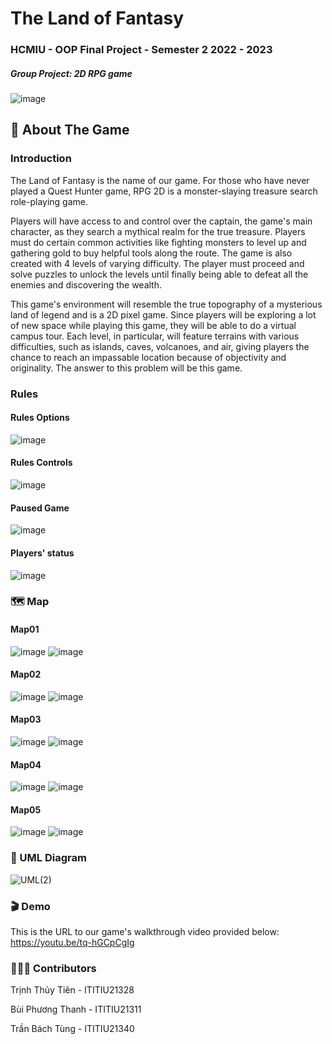 # The Land of Fantasy

### HCMIU - OOP Final Project - Semester 2 2022 - 2023
##### Group Project: 2D RPG game

![image](https://github.com/phuongthanhkkk/2DGAME/assets/91307850/638984b4-a5d2-4776-947d-bcb7c8f80569)

## 📖 About The Game

### Introduction
The Land of Fantasy is the name of our game. For those who have never played a Quest Hunter game, RPG 2D is a monster-slaying treasure search role-playing game.
<p> Players will have access to and control over the captain, the game's main character, as they search a mythical realm for the true treasure. Players must do certain common activities like fighting monsters to level up and gathering gold to buy helpful tools along the route. The game is also created with 4 levels of varying difficulty. The player must proceed and solve puzzles to unlock the levels until finally being able to defeat all the enemies and discovering the wealth.
<p> This game's environment will resemble the true topography of a mysterious land of legend and is a 2D pixel game. Since players will be exploring a lot of new space while playing this game, they will be able to do a virtual campus tour. Each level, in particular, will feature terrains with various difficulties, such as islands, caves, volcanoes, and air, giving players the chance to reach an impassable location because of objectivity and originality. The answer to this problem will be this game.

### Rules

#### Rules Options  
![image](https://github.com/phuongthanhkkk/2DGAME/assets/91307850/64143806-3ae2-4284-b204-6e7779781f48)
  
#### Rules Controls 
![image](https://github.com/phuongthanhkkk/2DGAME/assets/91307850/b95f6173-fc01-49d6-8121-fa95b3035a69)

#### Paused Game
![image](https://github.com/phuongthanhkkk/2DGAME/assets/91307850/ae8af94e-0de5-4b2d-9b64-7d6a35893245)

#### Players' status
![image](https://github.com/phuongthanhkkk/2DGAME/assets/91307850/414edbc0-b022-40d9-b18d-2b38f0320c69)

### 🗺️ Map
  
  
#### Map01
![image](https://github.com/phuongthanhkkk/2DGAME/assets/91307850/5c17ff9d-8a42-472e-ab6e-e594b39ce896)
![image](https://github.com/phuongthanhkkk/2DGAME/assets/91307850/a763ef40-44cc-49d9-a75e-9ed81f55c91f)
  
  
#### Map02
![image](https://github.com/phuongthanhkkk/2DGAME/assets/91307850/b08fd511-9a20-4984-9a78-daba94de58f4)
![image](https://github.com/phuongthanhkkk/2DGAME/assets/91307850/70fbc85c-01a6-48d5-84fc-c3a348ac55d4)
  
  
#### Map03
![image](https://github.com/phuongthanhkkk/2DGAME/assets/91307850/63b6fe6d-4214-4cf5-aae5-b2cd6a7495b2)
![image](https://github.com/phuongthanhkkk/2DGAME/assets/91307850/ade849d6-33f7-4d2c-bbe0-c1ec948a2bc3)

  
#### Map04 
![image](https://github.com/phuongthanhkkk/2DGAME/assets/91307850/589b4fdb-0b70-4317-8168-d37f507961e9)
![image](https://github.com/phuongthanhkkk/2DGAME/assets/91307850/ef106a16-97bb-4204-8789-84986611e63a)

  
#### Map05
![image](https://github.com/phuongthanhkkk/2DGAME/assets/91307850/c307c0aa-18c0-44f6-8c0e-6c9e8dabbf53)
![image](https://github.com/phuongthanhkkk/2DGAME/assets/91307850/afed603e-3cc0-42a0-91cf-dfc12d0d89fa)
  
  
### 📑 UML Diagram
![UML(2)](https://github.com/phuongthanhkkk/2DGAME/assets/91307850/cf4639cc-0e00-437d-8106-5558357a4d3f)
  
  
  
  
### 🎬 Demo
This is the URL to our game's walkthrough video provided below:
https://youtu.be/tq-hGCpCgIg

  

### 🧑‍🤝‍🧑 Contributors
  
  
Trịnh Thủy Tiên - ITITIU21328
<p> Bùi Phương Thanh - ITITIU21311
<p>Trần Bách Tùng - ITITIU21340
